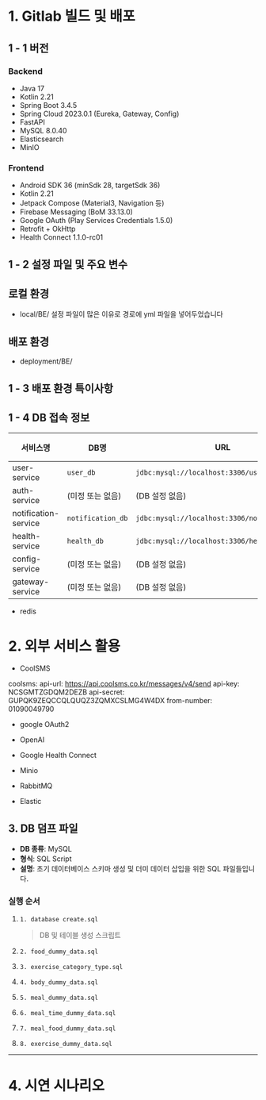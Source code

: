 # 1. Gitlab 빌드 및 배포

## 1 - 1 버전

### Backend
- Java 17
- Kotlin 2.21
- Spring Boot 3.4.5
- Spring Cloud 2023.0.1 (Eureka, Gateway, Config)
- FastAPI
- MySQL 8.0.40
- Elasticsearch
- MinIO

### Frontend
- Android SDK 36 (minSdk 28, targetSdk 36)
- Kotlin 2.21
- Jetpack Compose (Material3, Navigation 등)
- Firebase Messaging (BoM 33.13.0)
- Google OAuth (Play Services Credentials 1.5.0)
- Retrofit + OkHttp
- Health Connect 1.1.0-rc01


## 1 - 2 설정 파일 및 주요 변수



## 로컬 환경
- local/BE/  설정 파일이 많은 이유로 경로에 yml 파일을 넣어두었습니다



## 배포 환경
- deployment/BE/ 




## 1 - 3 배포 환경 특이사항




## 1 - 4 DB 접속 정보
| 서비스명                 | DB명               | URL                                           | 사용자명   | 비밀번호       |
| -------------------- | ----------------- | --------------------------------------------- | ------ | ---------- |
| user-service         | `user_db`         | `jdbc:mysql://localhost:3306/user_db`         | `root` | `********` |
| auth-service         | (미정 또는 없음)        | (DB 설정 없음)                                    | -      | -          |
| notification-service | `notification_db` | `jdbc:mysql://localhost:3306/notification_db` | `root` | `********` |
| health-service       | `health_db`       | `jdbc:mysql://localhost:3306/health_db`       | `root` | `********` |
| config-service       | (미정 또는 없음)        | (DB 설정 없음)                                    | -      | -          |
| gateway-service      | (미정 또는 없음)        | (DB 설정 없음)                                    | -      | -          |

- redis



# 2. 외부 서비스 활용

- CoolSMS

coolsms:
  api-url: https://api.coolsms.co.kr/messages/v4/send
  api-key: NCSGMTZGDQM2DEZB
  api-secret: GUPQK9ZEQCCQLQUQZ3ZQMXCSLMG4W4DX
  from-number: 01090049790

- google OAuth2



- OpenAI

- Google Health Connect

- Minio

- RabbitMQ

- Elastic


## 3. DB 덤프 파일

* **DB 종류**: MySQL
* **형식**: SQL Script
* **설명**: 초기 데이터베이스 스키마 생성 및 더미 데이터 삽입을 위한 SQL 파일들입니다.

### 실행 순서

1. `1. database create.sql`

   > DB 및 테이블 생성 스크립트

2. `2. food_dummy_data.sql`

3. `3. exercise_category_type.sql`

4. `4. body_dummy_data.sql`

5. `5. meal_dummy_data.sql`

6. `6. meal_time_dummy_data.sql`

7. `7. meal_food_dummy_data.sql`

8. `8. exercise_dummy_data.sql`

---


# 4. 시연 시나리오